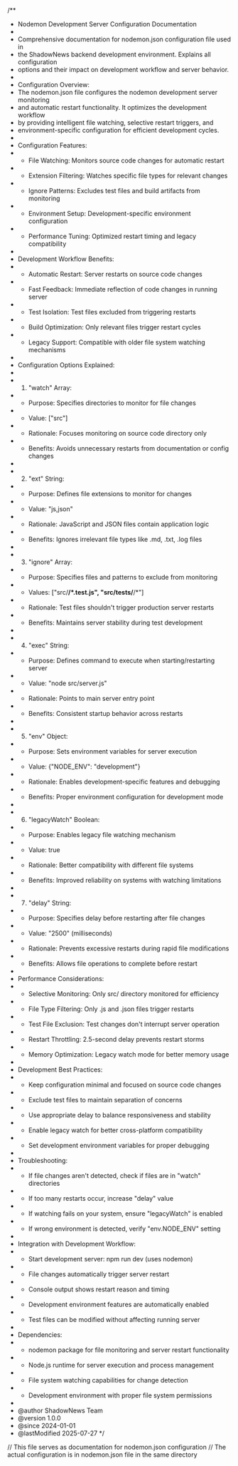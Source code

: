 /**
 * Nodemon Development Server Configuration Documentation
 * 
 * Comprehensive documentation for nodemon.json configuration file used in
 * the ShadowNews backend development environment. Explains all configuration
 * options and their impact on development workflow and server behavior.
 * 
 * Configuration Overview:
 * The nodemon.json file configures the nodemon development server monitoring
 * and automatic restart functionality. It optimizes the development workflow
 * by providing intelligent file watching, selective restart triggers, and
 * environment-specific configuration for efficient development cycles.
 * 
 * Configuration Features:
 * - File Watching: Monitors source code changes for automatic restart
 * - Extension Filtering: Watches specific file types for relevant changes
 * - Ignore Patterns: Excludes test files and build artifacts from monitoring
 * - Environment Setup: Development-specific environment configuration
 * - Performance Tuning: Optimized restart timing and legacy compatibility
 * 
 * Development Workflow Benefits:
 * - Automatic Restart: Server restarts on source code changes
 * - Fast Feedback: Immediate reflection of code changes in running server
 * - Test Isolation: Test files excluded from triggering restarts
 * - Build Optimization: Only relevant files trigger restart cycles
 * - Legacy Support: Compatible with older file system watching mechanisms
 * 
 * Configuration Options Explained:
 * 
 * 1. "watch" Array:
 *    - Purpose: Specifies directories to monitor for file changes
 *    - Value: ["src"]
 *    - Rationale: Focuses monitoring on source code directory only
 *    - Benefits: Avoids unnecessary restarts from documentation or config changes
 * 
 * 2. "ext" String:
 *    - Purpose: Defines file extensions to monitor for changes
 *    - Value: "js,json"
 *    - Rationale: JavaScript and JSON files contain application logic
 *    - Benefits: Ignores irrelevant file types like .md, .txt, .log files
 * 
 * 3. "ignore" Array:
 *    - Purpose: Specifies files and patterns to exclude from monitoring
 *    - Values: ["src/**\/*.test.js", "src/tests/**\/*"]
 *    - Rationale: Test files shouldn't trigger production server restarts
 *    - Benefits: Maintains server stability during test development
 * 
 * 4. "exec" String:
 *    - Purpose: Defines command to execute when starting/restarting server
 *    - Value: "node src/server.js"
 *    - Rationale: Points to main server entry point
 *    - Benefits: Consistent startup behavior across restarts
 * 
 * 5. "env" Object:
 *    - Purpose: Sets environment variables for server execution
 *    - Value: {"NODE_ENV": "development"}
 *    - Rationale: Enables development-specific features and debugging
 *    - Benefits: Proper environment configuration for development mode
 * 
 * 6. "legacyWatch" Boolean:
 *    - Purpose: Enables legacy file watching mechanism
 *    - Value: true
 *    - Rationale: Better compatibility with different file systems
 *    - Benefits: Improved reliability on systems with watching limitations
 * 
 * 7. "delay" String:
 *    - Purpose: Specifies delay before restarting after file changes
 *    - Value: "2500" (milliseconds)
 *    - Rationale: Prevents excessive restarts during rapid file modifications
 *    - Benefits: Allows file operations to complete before restart
 * 
 * Performance Considerations:
 * - Selective Monitoring: Only src/ directory monitored for efficiency
 * - File Type Filtering: Only .js and .json files trigger restarts
 * - Test File Exclusion: Test changes don't interrupt server operation
 * - Restart Throttling: 2.5-second delay prevents restart storms
 * - Memory Optimization: Legacy watch mode for better memory usage
 * 
 * Development Best Practices:
 * - Keep configuration minimal and focused on source code changes
 * - Exclude test files to maintain separation of concerns
 * - Use appropriate delay to balance responsiveness and stability
 * - Enable legacy watch for better cross-platform compatibility
 * - Set development environment variables for proper debugging
 * 
 * Troubleshooting:
 * - If file changes aren't detected, check if files are in "watch" directories
 * - If too many restarts occur, increase "delay" value
 * - If watching fails on your system, ensure "legacyWatch" is enabled
 * - If wrong environment is detected, verify "env.NODE_ENV" setting
 * 
 * Integration with Development Workflow:
 * - Start development server: npm run dev (uses nodemon)
 * - File changes automatically trigger server restart
 * - Console output shows restart reason and timing
 * - Development environment features are automatically enabled
 * - Test files can be modified without affecting running server
 * 
 * Dependencies:
 * - nodemon package for file monitoring and server restart functionality
 * - Node.js runtime for server execution and process management
 * - File system watching capabilities for change detection
 * - Development environment with proper file system permissions
 * 
 * @author ShadowNews Team
 * @version 1.0.0
 * @since 2024-01-01
 * @lastModified 2025-07-27
 */

// This file serves as documentation for nodemon.json configuration
// The actual configuration is in nodemon.json file in the same directory
